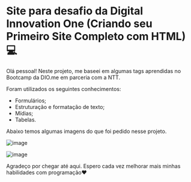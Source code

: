 # Site para desafio da Digital Innovation One (Criando seu Primeiro Site Completo com HTML):computer:

Olá pessoal! Neste projeto, me baseei em algumas tags aprendidas no Bootcamp da DIO.me em parceria com a NTT.

Foram utilizados os seguintes conhecimentos:
 - Formulários;
 - Estruturação e formatação de texto;
 - Mídias;
 - Tabelas.
 
Abaixo temos algumas imagens do que foi pedido nesse projeto.

![image](https://user-images.githubusercontent.com/112975428/199615764-709a09d8-6366-42dc-84ce-3008b9c8c683.png)

![image](https://user-images.githubusercontent.com/112975428/199615826-4ea58091-57cd-4ffe-8781-fedc338272ac.png)

Agradeço por chegar até aqui. Espero cada vez melhorar mais minhas habilidades com programação:heart:
